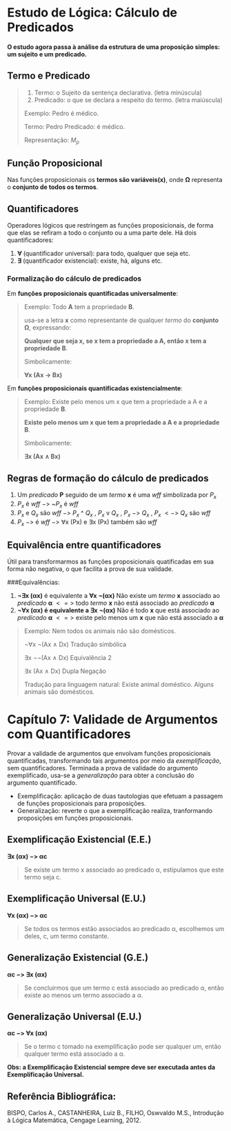 # Estudo de Lógica: Cálculo de Predicados
#### O estudo agora passa à análise da **estrutura de uma proposição simples**: um **sujeito** e um **predicado**.

## Termo e Predicado
> 1. Termo: o Sujeito da sentença declarativa. (letra minúscula)
> 2. Predicado: o que se declara a respeito do termo. (letra maiúscula)
>
> Exemplo: Pedro é médico.
>
> Termo: Pedro
> Predicado: é médico.
> 
> Representação: $M_p$

## Função Proposicional
Nas funções proposicionais os **termos são variáveis(x)**, onde **Ω** representa o **conjunto de todos os termos**.

## Quantificadores
Operadores lógicos que restringem as funções proposicionais, de forma que elas se refiram a todo o conjunto ou a uma parte dele. Há dois quantificadores:
1. **∀** (quantificador universal): para todo, qualquer que seja etc.
2. **∃** (quantificador existencial): existe, há, alguns etc.

### Formalização do cálculo de predicados
Em **funções proposicionais quantificadas universalmente**:
> Exemplo: Todo **A** tem a propriedade **B**.
>
> usa-se a letra **x** como representante de qualquer *termo* do **conjunto Ω**, expressando:
>
> **Qualquer que seja x, se x tem a propriedade a A, então x tem a propriedade B**.
>
> Simbolicamente:
>
> **∀x (Ax → Bx)**

Em **funções proposicionais quantificadas existencialmente**:
> Exemplo: Existe pelo menos um x que tem a propriedade a A e a propriedade **B**.
>
> **Existe pelo menos um x que tem a propriedade a A e a propriedade B**.
>
> Simbolicamente:
>
> **∃x (Ax ∧ Bx)**

## Regras de formação do cálculo de predicados
1. Um *predicado* **P** seguido de um *termo* **x** é uma *wff* simbolizada por $P_x$
2. $P_x$ é *wff* $->$ ~$P_x$ é *wff*
3. $P_x$ e $Q_x$ são *wff* $->$ $P_x$ ^ $Q_x$ , $P_x$ v $Q_x$ , $P_x$ $->$ $Q_x$ , $P_x$ $<->$ $Q_x$ são *wff*
4. $P_x$ $->$ é *wff* $->$ ∀x (Px) e ∃x (Px) também são *wff*

## Equivalência entre quantificadores
Útil para transformarmos as funções proposicionais quatificadas em sua forma não negativa, o que facilita a prova de sua validade.

###Equivalências:
1. **¬∃x (αx)** é equivalente a **∀x ¬(αx)**   Não existe um *termo* **x** associado ao *predicado* **α** $<=>$ todo *termo* **x** não está associado ao *predicado* **α**
2. **¬∀x (αx) é equivalente a ∃x ¬(αx)**    Não é todo **x** que está associado ao *predicado* **α** $<=>$ existe pelo menos um **x** que não está associado a **α**
> Exemplo: Nem todos os animais não são domésticos.
>
> ¬∀x ¬(Ax ∧ Dx)    Tradução simbólica
>
> ∃x ¬¬(Ax ∧ Dx)    Equivalência 2
>
> ∃x (Ax ∧ Dx)      Dupla Negação
>
> Tradução para linguagem natural:
> Existe animal doméstico. 
> Alguns animais são domésticos.

# Capítulo 7: Validade de Argumentos com Quantificadores
Provar a validade de argumentos que envolvam funções proposicionais quantificadas, transformando tais argumentos por meio da *exemplificação*, sem quantificadores. Terminada a prova de validade do argumento exemplificado, usa-se a *generalização* para obter a conclusão do argumento quantificado.

- Exemplificação: aplicação de duas tautologias que efetuam a passagem de funções proposicionais para proposições.
- Generalização: reverte o que a exemplificação realiza, tranformando proposições em funções proposicionais.

## Exemplificação Existencial (E.E.)
**∃x (αx) $->$ αc** 
> Se existe um termo x associado ao predicado α, estipulamos que este termo seja c.

## Exemplificação Universal (E.U.)
**∀x (αx) $->$ αc**
> Se todos os termos estão associados ao predicado α, escolhemos um deles, c, um termo constante.

## Generalização Existencial (G.E.)
**αc $->$ ∃x (αx)** 
> Se concluirmos que um termo c está associado ao predicado α, então existe ao menos um termo associado a α.

## Generalização Universal (E.U.)
**αc $->$ ∀x (αx)**
> Se o termo c tomado na exemplificação pode ser qualquer um, então qualquer termo está associado a α.

**Obs: a Exemplificação Existencial sempre deve ser executada antes da Exemplificação Universal.**


## Referência Bibliográfica:
BISPO, Carlos A., CASTANHEIRA, Luiz B., FILHO, Oswvaldo M.S., Introdução à Lógica Matemática, Cengage Learning, 2012.
